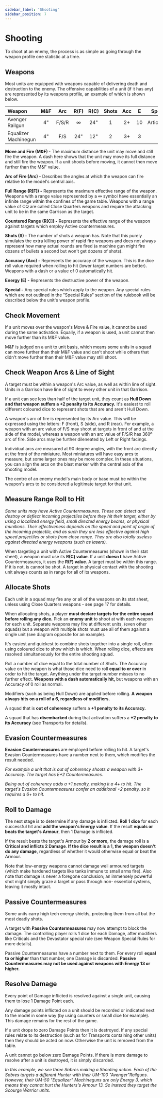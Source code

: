```yaml
---
sidebar_label: 'Shooting'
sidebar_position: 7
---
```


# Shooting

To shoot at an enemy, the process is as simple as going through the weapon profile one statistic at a time.

## Weapons

Most units are equipped with weapons capable of delivering death and destruction to the enemy. The offensive capabilities of a unit (if it has any) are represented by its weapons profile, an example of which is shown below.

|Weapon|M&F|Arc|R(F)|R(C)|Shots|Acc|E|Special|
|:-| :-: | :-: | :-: | :-: | :-: | :-: | :-: | :-: |
|Avenger Railgun|4"|F/S/R|∞|24"|1|2+|10|Articulated|
|Equalizer Machinegun|4"|F/S|24"|12"|2|3+|3|-|

**Move and Fire (M&F) -** The maximum distance the unit may move and still fire the weapon. A dash here shows that the unit may move its full distance and still fire the weapon. If a unit shoots before moving, it cannot then move further than the M&F value.

**Arc of Fire (Arc) -** Describes the angles at which the weapon can fire relative to the model's central axis.

**Full Range (R[F]) -** Represents the maximum effective range of the weapon. Weapons with a range value represented by a ∞ symbol have essentially an infinite range within the confines of the game table. Weapons with a range value of CQ are called Close Quarters weapons and require the attacking unit to be in the same Garrison as the target.

**Countered Range (R[C]) -** Represents the effective range of the weapon against targets which employ Active countermeasures.

**Shots (S) -** The number of shots a weapon has. Note that this purely simulates the extra killing power of rapid fire weapons and does not always represent how many actual rounds are fired (a machine gun might fire dozens of bullets a second but won't get dozens of shots).

**Accuracy (Acc) -** Represents the accuracy of the weapon. This is the dice roll value required when rolling to hit (lower target numbers are better). Weapons with a dash or a value of 0 automatically hit.

**Energy (E) -** Represents the destructive power of the weapon.

**Special -** Any special rules which apply to the weapon. Any special rules which are not outlined in the "Special Rules" section of the rulebook will be described below the unit's weapon profile.

## Check Movement

If a unit moves over the weapon's Move & Fire value, it cannot be used during the same activation. Equally, if a weapon is used, a unit cannot then move further than its M&F value.

M&F is judged on a unit to unit basis, which means some units in a squad can move further than their M&F value and can't shoot while others that didn't move further than their M&F value may still shoot.

## Check Weapon Arcs & Line of Sight

A target must be within a weapon's Arc value, as well as within line of sight. Units in a Garrison have line of sight to every other unit in that Garrison.

If a unit can see less than half of the target unit, they count as **Hull Down and that weapon suffers a +2 penalty to its Accuracy.** It's easiest to roll different coloured dice to represent shots that are and aren't Hull Down.

A weapon's arc of fire is represented by its Arc value. This will be expressed using the letters: F (front), S (side), and R (rear). For example, a weapon with an arc value of F/S may shoot at targets in front of and at the side of the model, whereas a weapon with an arc value of F/S/R has 360º arc of fire. Side arcs may be further dileneated by Left or Right facings.

Individual arcs are measured at 90 degree angles, with the front arc directly at the front of the miniature. Most miniatures will have easy arcs to measure, but some larger ones may be more complex. In these situations, you can align the arcs on the blast marker with the central axis of the shooting model.

The centre of an enemy model's main body or base must be within the weapon's arcs to be considered a legitimate target for that unit.

## Measure Range Roll to Hit

_Some units may have Active Countermeasures. These can detect and destroy or deflect incoming projectiles before they hit their target, either by using a localized energy field, small directed energy beams, or physical munitions. Their effectiveness depends on the speed and point of origin of the incoming projectile, and as such they are less effective against high speed projectiles or shots from close range. They are also totally useless against directed energy weapons (such as lasers)._

When targeting a unit with Active Countermeasures (shown in their stat sheet), a weapon must use its **R(C) value**. If a unit **doesn t** have Active Countermeasures, it uses the **R(F) value**. A target must be within this range. If it is not, is cannot be shot. A target in physical contact with the shooting unit always counts as in range for all of its weapons.

## Allocate Shots

Each unit in a squad may fire any or all of the weapons on its stat sheet, unless using Close Quarters weapons - see page 17 for details.

When allocating shots, a player **must declare targets for the entire squad before rolling any dice.** Pick an **enemy unit** to shoot at with each weapon for each unit. Separate weapons may fire at different units, (even other squads) but a weapon with multiple shots must use all of them against a single unit (see diagram opposite for an example).

It's easiest and quickest to combine shots together into a single roll, often using coloured dice to show which is which. When rolling dice, effects are resolved simultaneously for the entire shooting squad.

Roll a number of dice equal to the total number of Shots. The Accuracy value on the weapon is what those dice need to roll **equal to or over** in order to hit the target. Anything under the target number misses to no further effect. **Weapons with a dash automatically hit,** but weapons with an Accuracy of 0 roll as normal.

Modifiers (such as being Hull Down) are applied before rolling. **A weapon always hits on a roll of a 6, regardless of modifiers.**

A squad that is **out of coherency** suffers a **+1 penalty to its Accuracy.**

A squad that has **disembarked** during that activation suffers a **+2 penalty to its Accuracy** (see Transports for details).

## Evasion Countermeasures

**Evasion Countermeasures** are employed before rolling to hit. A target's Evasion Countermeasures have a number next to them, which modifies the result needed.

_For example a unit that is out of coherency shoots a weapon with 3+ Accuracy. The target has E+2 Countermeasures._

_Being out of coherency adds a +1 penalty, making it a 4+ to hit. The target's Evasion Countermeasures confer an additional +2 penalty, so it requires a 6+ to hit._

## Roll to Damage

The next stage is to determine if any damage is inflicted. **Roll 1 dice** for each successful hit and **add the weapon's Energy value**. If the result **equals or beats the target's Armour**, then 1 Damage is inflicted.

If the result beats the target's Armour by **2 or more,** the damage roll is a **Critical and inflicts 2 Damage**. **If the dice result is a 1, the weapon doesn't do any damage,** regardless of whether it would otherwise equal or beat the Armour.

Note that low-energy weapons cannot damage well armoured targets (which make hardened targets like tanks immune to small arms fire). Also note that damage is never a foregone conclusion; an immensely powerful shot might simply graze a target or pass through non- essential systems, leaving it mostly intact.

## Passive Countermeasures

Some units carry high tech energy shields, protecting them from all but the most deadly shots.

A target with **Passive Countermeasures** may now attempt to block the damage. The controlling player rolls 1 dice for each Damage, after modifiers like Criticals and the Devastator special rule (see Weapon Special Rules for more details).

Passive Countermeasures have a number next to them. For every roll **equal to or higher** than that number, one Damage is discarded. **Passive Countermeasures may not be used against weapons with Energy 13 or higher.**

## Resolve Damage

Every point of Damage inflicted is resolved against a single unit, causing them to lose 1 Damage Point each.

Any damage points inflicted on a unit should be recorded or indicated next to the model in some way (by using counters or small dice for example). This damage remains for the rest of the game.

If a unit drops to zero Damage Points then it is destroyed. If any special rules relate to its destruction (such as for Transports containing other units) then they should be acted on now. Otherwise the unit is removed from the table.

A unit cannot go below zero Damage Points. If there is more damage to resolve after a unit is destroyed, it is simply discarded.

_In this example, we see three Sabres making a Shooting action. Each of the Sabres targets a different Hunter with their UM-100 "Avenger"Railguns. However, their UM-50 "Equalizer" Machineguns are only Energy 3, which means they cannot hurt the Hunters's Armour 13. So instead they target the Scourge Warrior units._
